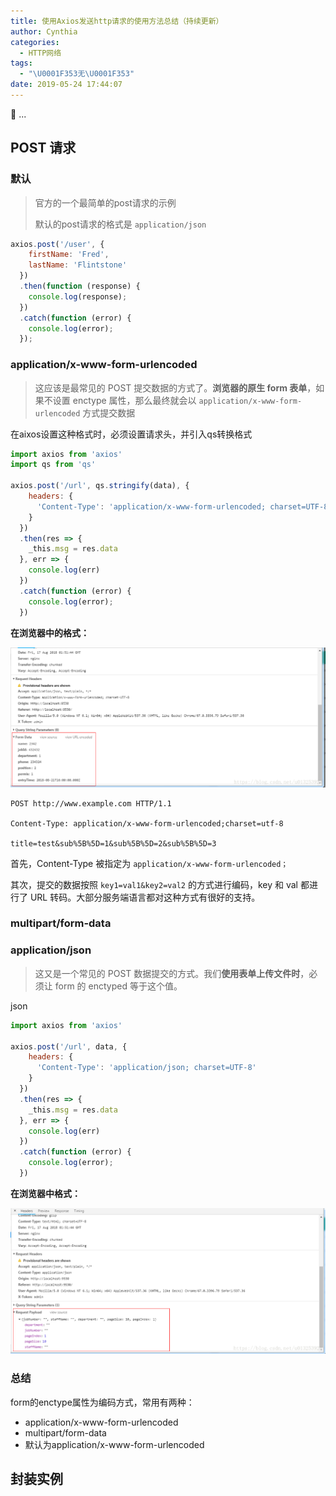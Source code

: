 ```yaml
---
title: 使用Axios发送http请求的使用方法总结（持续更新）
author: Cynthia
categories:
  - HTTP网络
tags:
  - "\U0001F353无\U0001F353"
date: 2019-05-24 17:44:07
---
```


🐰
...
<!--more-->

## POST 请求

### 默认

> 官方的一个最简单的post请求的示例
>
> 默认的post请求的格式是 `application/json`

```js
axios.post('/user', {
    firstName: 'Fred',
    lastName: 'Flintstone'
  })
  .then(function (response) {
    console.log(response);
  })
  .catch(function (error) {
    console.log(error);
  });
```



### application/x-www-form-urlencoded

> 这应该是最常见的 POST 提交数据的方式了。**浏览器的原生 form 表单**，如果不设置 enctype 属性，那么最终就会以 `application/x-www-form-urlencoded` 方式提交数据

在aixos设置这种格式时，必须设置请求头，并引入qs转换格式

```js
import axios from 'axios'
import qs from 'qs'

axios.post('/url', qs.stringify(data), {
    headers: {
      'Content-Type': 'application/x-www-form-urlencoded; charset=UTF-8'
    }
  })
  .then(res => {
    _this.msg = res.data
  }, err => {
    console.log(err)
  })
  .catch(function (error) {
    console.log(error);
  })
```



**在浏览器中的格式：**

![](https://raw.githubusercontent.com/Cynthia0329/images/master/img/20190524182215.png)

```http
POST http://www.example.com HTTP/1.1 

Content-Type: application/x-www-form-urlencoded;charset=utf-8 

title=test&sub%5B%5D=1&sub%5B%5D=2&sub%5B%5D=3 
```

首先，Content-Type 被指定为 `application/x-www-form-urlencoded；`

其次，提交的数据按照 `key1=val1&key2=val2` 的方式进行编码，key 和 val 都进行了 URL 转码。大部分服务端语言都对这种方式有很好的支持。



### multipart/form-data







### application/json

> 这又是一个常见的 POST 数据提交的方式。我们**使用表单上传文件时**，必须让 form 的 enctyped 等于这个值。

json

```js
import axios from 'axios'

axios.post('/url', data, {
    headers: {
      'Content-Type': 'application/json; charset=UTF-8'
    }
  })
  .then(res => {
    _this.msg = res.data
  }, err => {
    console.log(err)
  })
  .catch(function (error) {
    console.log(error);
  })
```



**在浏览器中格式：**

![](https://raw.githubusercontent.com/Cynthia0329/images/master/img/20190524182425.png)



### 总结

form的enctype属性为编码方式，常用有两种：

- application/x-www-form-urlencoded
- multipart/form-data
- 默认为application/x-www-form-urlencoded









## 封装实例





